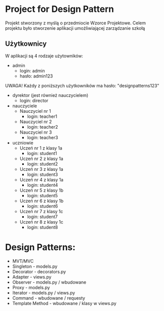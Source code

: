 # Project for Design Pattern

Projekt stworzony z myślą o przedmiocie Wzorce Projektowe. Celem projektu było stworzenie aplikacji umożliwiającej zarządzanie szkołą

## Użytkownicy
W aplikacji są 4 rodzaje użytowników: 
* admin
  * login: admin 
  * hasło: admin123

UWAGA! Każdy z poniższych użytkowników ma hasło: "designpatterns123"
* dyrektor (jest również nauczycielem)
  * login: director
* nauczyciele
  * Nauczyciel nr 1 
    * login: teacher1
  * Nauczyciel nr 2
    * login: teacher2
  * Nauczyciel nr 3
    * login: teacher3
* uczniowie
  * Uczeń nr 1 z klasy 1a
    * login: student1
  * Uczeń nr 2 z klasy 1a
    * login: student2
  * Uczeń nr 3 z klasy 1a
    * login: student3
  * Uczeń nr 4 z klasy 1a
    * login: student4
  * Uczeń nr 5 z klasy 1b
    * login: student5
  * Uczeń nr 6 z klasy 1b
    * login: student6
  * Uczeń nr 7 z klasy 1c
    * login: student7
  * Uczeń nr 8 z klasy 1c
    * login: student8

# Design Patterns:
 - MVT/MVC 
 - Singleton - models.py
 - Decorator - decorators.py
 - Adapter - views.py
 - Observer - models.py / wbudowane
 - Proxy - models.py
 - Iterator - models.py / views.py
 - Command - wbudowane / requesty
 - Template Method - wbudowane / klasy w views.py

